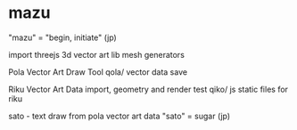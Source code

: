 # mazu

"mazu" = "begin, initiate" (jp)

import threejs
3d vector art lib
mesh generators

Pola Vector Art Draw Tool
qola/ vector data save

Riku Vector Art Data import, geometry and render test
qiko/ js static files for riku

sato - text draw from pola vector art data
"sato" = sugar (jp)




